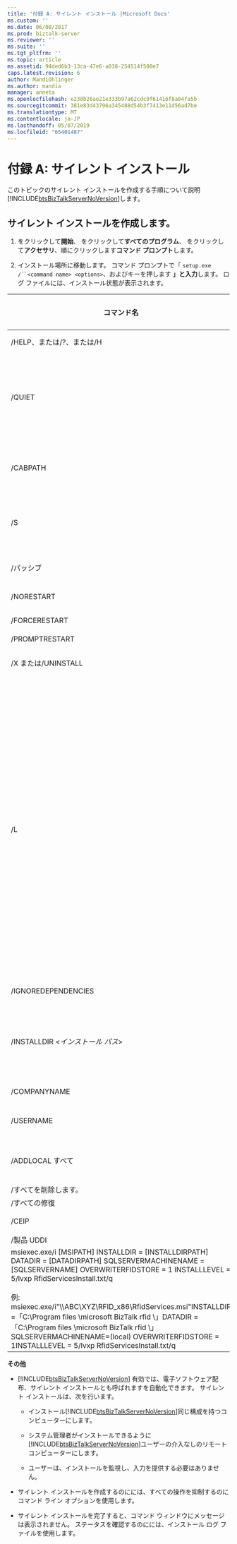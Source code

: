 ```yaml
---
title: '付録 A: サイレント インストール |Microsoft Docs'
ms.custom: ''
ms.date: 06/08/2017
ms.prod: biztalk-server
ms.reviewer: ''
ms.suite: ''
ms.tgt_pltfrm: ''
ms.topic: article
ms.assetid: 94ded6b3-13ca-47e6-a038-254514f500e7
caps.latest.revision: 6
author: MandiOhlinger
ms.author: mandia
manager: anneta
ms.openlocfilehash: e238b26ae21e333b97a62cdc9f61416f8a84fa5b
ms.sourcegitcommit: 381e83d43796a345488d54b3f7413e11d56ad7be
ms.translationtype: MT
ms.contentlocale: ja-JP
ms.lasthandoff: 05/07/2019
ms.locfileid: "65401487"
---
```

# <a name="appendix-a-silent-installation"></a>付録 A: サイレント インストール
このトピックのサイレント インストールを作成する手順について説明[!INCLUDE[btsBizTalkServerNoVersion](../includes/btsbiztalkservernoversion-md.md)]します。  
  
## <a name="create-a-silent-installation"></a>サイレント インストールを作成します。  
  
1.  をクリックして**開始**、 をクリックして**すべてのプログラム**、 をクリックして**アクセサリ**、順にクリックします**コマンド プロンプト**します。  
  
2.  インストール場所に移動します。 コマンド プロンプトで「 `setup.exe /``<command name> <options>`、およびキーを押します **」と入力**します。 ログ ファイルには、インストール状態が表示されます。  
  
|                                                                                                                                                                                                                                  コマンド名                                                                                                                                                                                                                                   |                     オプション                     |                                                                                                                                                                                                                                                                                                説明                                                                                                                                                                                                                                                                                                 |
|---------------------------------------------------------------------------------------------------------------------------------------------------------------------------------------------------------------------------------------------------------------------------------------------------------------------------------------------------------------------------------------------------------------------------------------------------------------------------------|------------------------------------------------|------------------------------------------------------------------------------------------------------------------------------------------------------------------------------------------------------------------------------------------------------------------------------------------------------------------------------------------------------------------------------------------------------------------------------------------------------------------------------------------------------------------------------------------------------------------------------------------------------------|
|                                                                                                                                                                                                                               /HELP、または/?、または/H                                                                                                                                                                                                                               |                                                |                                                                                                                                                                                                                                                                                     ヘルプとクイック リファレンスを提供します。                                                                                                                                                                                                                                                                                     |
|                                                                                                                                                                                                                                     /QUIET                                                                                                                                                                                                                                      |                                                |                                                                                                                                                                  – すべてのダイアログ ボックス、エラーのセットアップ中に UI を抑制します。 または、ユーザー入力を求められます。 すべてのメッセージは、セットアップ ログ ファイルに入力されます。 **注:** アップグレードでは、アップグレードが選択されるオプションのユーザーの確認を必要とするため、Quiet フラグを指定できません。                                                                                                                                                                   |
|                                                                                                                                                                                                                                    /CABPATH                                                                                                                                                                                                                                     |            \<*CAB ファイルの場所*\>             |                                                                                                                                                                                                                                                                          再頒布可能パッケージの CAB ファイルの場所を示します。                                                                                                                                                                                                                                                                           |
|                                                                                                                                                                                                                                       /S                                                                                                                                                                                                                                        |          \<*構成 XML ファイル*\>          |                                                                                                                                                                                                 指定した構成ファイルの機能のサイレント インストールを実行します。 **注:** すべての機能をインストールするには、ALL を指定、`InstalledFeature`構成 XML ファイルのパラメーター。                                                                                                                                                                                                  |
|                                                                                                                                                                                                                                    /パッシブ                                                                                                                                                                                                                                     |                                                |                                                                                                                                                                                                                                                             パッシブ インストールを実行します。 セットアップ プログラムには、進行状況バーのみが表示されます。                                                                                                                                                                                                                                                             |
|                                                                                                                                                                                                                                   /NORESTART                                                                                                                                                                                                                                    |                                                |                                                                                                                                                                                                                                                             再起動プロンプトとインストールの最後に自動的に再起動を抑制します。                                                                                                                                                                                                                                                              |
|                                                                                                                                                                                                                                  /FORCERESTART                                                                                                                                                                                                                                  |                                                |                                                                                                                                                                                                                                                                        インストールが完了したら、常に強制的に再起動します。                                                                                                                                                                                                                                                                         |
|                                                                                                                                                                                                                                 /PROMPTRESTART                                                                                                                                                                                                                                  |                                                |                                                                                                                                                                                                                                                                                    再起動する前にユーザーに求めます。                                                                                                                                                                                                                                                                                     |
|                                                                                                                                                                                                                                /X または/UNINSTALL                                                                                                                                                                                                                                 |                                                |                                                                                                                                                                                                                                                       アンインストール[!INCLUDE[btsBizTalkServerNoVersion](../includes/btsbiztalkservernoversion-md.md)]します。                                                                                                                                                                                                                                                       |
|                                                                                                                                                                                                                                       /L                                                                                                                                                                                                                                        | \<ログ ファイル\>[i] [w] [e] [a] [r] [u] [c] [m] [p] [v] [\*] | 指定したパスにログ ファイルにログ情報を書き込みます。 常に Windows インストーラーのログ記録の詳細な使用し、既存のファイルに追加します。<br /><br /> 次のフラグは、ログに記録する情報を示します。<br /><br /> i-状態メッセージ<br /><br /> w-致命的でない警告<br /><br /> e-すべてのエラー メッセージ<br /><br /> -アクションのスタートアップ<br /><br /> r-アクション固有のレコード<br /><br /> u-ユーザーを要求します。<br /><br /> c-初期のユーザー インターフェイス パラメーター<br /><br /> m-メモリ不足<br /><br /> p-ターミナル プロパティ<br /><br /> v-詳細出力<br /><br /> \* -すべて |
|                                                                                                                                                                                                                               /IGNOREDEPENDENCIES                                                                                                                                                                                                                               |                                                |                                                                                                                                                                                                                                                                            ダウンロード可能な前提条件のチェックをバイパスします。                                                                                                                                                                                                                                                                             |
|                                                                                                                                                                                                                         /INSTALLDIR \<*インストール パス*\>                                                                                                                                                                                                                          |           \<*プログラム ファイル フォルダー\>*           |                                                                                                                                                                                                                                                                            インストール場所の製品への完全パスを指定します。                                                                                                                                                                                                                                                                            |
|                                                                                                                                                                                                                                  /COMPANYNAME                                                                                                                                                                                                                                   |               \<*会社名*\>               |                                                                                                                                                                                                                                                                                   会社または組織の名前を設定します。                                                                                                                                                                                                                                                                                   |
|                                                                                                                                                                                                                                    /USERNAME                                                                                                                                                                                                                                    |                \<*ユーザー名*\>                 |                                                                                                                                                                                                                                                                                            ユーザー名を設定します。                                                                                                                                                                                                                                                                                             |
|                                                                                                                                                                                                                                  /ADDLOCAL すべて                                                                                                                                                                                                                                  |                                                |                                                                                                                                                                                                                   すべての機能をインストールします。 ADDLOCAL コマンドの詳細については、次を参照してください。 [ADDLOCAL コマンドの値の一覧](http://go.microsoft.com/fwlink/p/?LinkID=189319)します。                                                                                                                                                                                                                   |
|                                                                                                                                                                                                                                   /すべてを削除します。                                                                                                                                                                                                                                   |                                                |                                                                                                                                                                                                                                                                                           すべての機能を削除します。                                                                                                                                                                                                                                                                                            |
|                                                                                                                                                                                                                                   /すべての修復                                                                                                                                                                                                                                   |                                                |                                                                                                                                                                                                                                                                                           すべての機能を修復します。                                                                                                                                                                                                                                                                                            |
|                                                                                                                                                                                                                                      /CEIP                                                                                                                                                                                                                                      |                                                |                                                                                                                                                                                                                                                                           により、カスタマー エクスペリエンス向上プログラム (CEIP)                                                                                                                                                                                                                                                                           |
|                                                                                                                                                                                                                                  /製品 UDDI                                                                                                                                                                                                                                  |                                                |                                                                                                                                                                                                                                                                                               UDDI をインストールします                                                                                                                                                                                                                                                                                                |
| msiexec.exe/i [MSIPATH] INSTALLDIR = [INSTALLDIRPATH] DATADIR = [DATADIRPATH] SQLSERVERMACHINENAME = [SQLSERVERNAME] OVERWRITERFIDSTORE = 1 INSTALLLEVEL = 5/lvxp RfidServicesInstall.txt/q<br /><br /> 例: msiexec.exe/i"\\\ABC\XYZ\RFID_x86\RfidServices.msi"INSTALLDIR =「C:\Program files \microsoft BizTalk rfid \」DATADIR =「C:\Program files \microsoft BizTalk rfid \」SQLSERVERMACHINENAME=(local) OVERWRITERFIDSTORE = 1INSTALLLEVEL = 5/lvxp RfidServicesInstall.txt/q |                                                |                                                                                                                                                                                                                                                 Microsoft インストール[!INCLUDE[btsBizTalkServerNoVersion](../includes/btsbiztalkservernoversion-md.md)]RFID                                                                                                                                                                                                                                                 |
  
 **その他**  
  
- [!INCLUDE[btsBizTalkServerNoVersion](../includes/btsbiztalkservernoversion-md.md)] 有効では、電子ソフトウェア配布、サイレント インストールとも呼ばれますを自動化できます。 サイレント インストールは、次を行います。  
  
  - インストール[!INCLUDE[btsBizTalkServerNoVersion](../includes/btsbiztalkservernoversion-md.md)]同じ構成を持つコンピューターにします。  
  
  - システム管理者がインストールできるように[!INCLUDE[btsBizTalkServerNoVersion](../includes/btsbiztalkservernoversion-md.md)]ユーザーの介入なしのリモート コンピューターにします。  
  
  - ユーザーは、インストールを監視し、入力を提供する必要はありません。  
  
- サイレント インストールを作成するのにには、すべての操作を抑制するのにコマンド ライン オプションを使用します。  
  
- サイレント インストールを完了すると、コマンド ウィンドウにメッセージは表示されません。 ステータスを確認するのにには、インストール ログ ファイルを使用します。  
  
